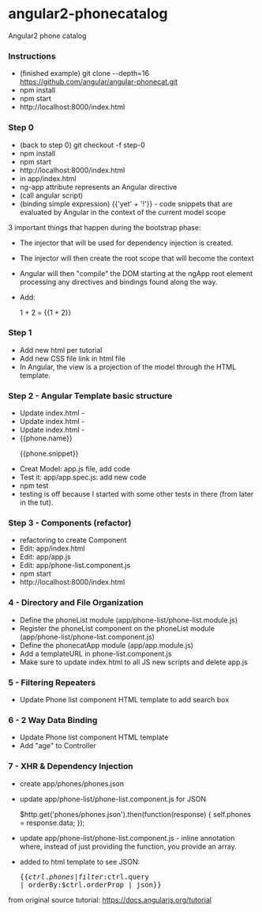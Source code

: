 # angular2-phonecatalog
Angular2 phone catalog


### Instructions

* (finished example) git clone --depth=16 https://github.com/angular/angular-phonecat.git
* npm install
* npm start
* http://localhost:8000/index.html

### Step 0

* (back to step 0) git checkout -f step-0
* npm install
* npm start
* http://localhost:8000/index.html
* in app/index.html
* <html ng-app> ng-app attribute represents an Angular directive
* (call angular script) <script src="bower_components/angular/angular.js"></script>
* (binding simple expression) {{'yet' + '!'}} - code snippets that are evaluated by Angular in the context of the current model scope

3 important things that happen during the bootstrap phase:
* The injector that will be used for dependency injection is created.
* The injector will then create the root scope that will become the context
* Angular will then "compile" the DOM starting at the ngApp root element processing any directives and bindings found along the way.

* Add: <p>1 + 2 = {{1 + 2}}</p>

### Step 1

* Add new html per tutorial
* Add new CSS file link in html file
* In Angular, the view is a projection of the model through the HTML template.

### Step 2 - Angular Template basic structure

* Update index.html - <html ng-app="phonecatApp">
* Update index.html - <body ng-controller="PhoneListController">
* Update index.html - <li ng-repeat="phone in phones"><span>{{phone.name}}</span><p>{{phone.snippet}}</p></li>
* Creat Model: app.js file, add code
* Test it: app/app.spec.js: add new code
* npm test
* testing is off because I started with some other tests in there (from later in the tut).

### Step 3 - Components (refactor)

* refactoring to create Component
* Edit: app/index.html
* Edit: app/app.js
* Edit: app/phone-list.component.js
* npm start
* http://localhost:8000/index.html

### 4 - Directory and File Organization

* Define the phoneList module (app/phone-list/phone-list.module.js)
* Register the phoneList component on the phoneList module (app/phone-list/phone-list.component.js)
* Define the phonecatApp module (app/app.module.js)
* Add a templateURL in phone-list.component.js
* Make sure to update index.html to all JS new scripts and delete app.js

### 5 - Filtering Repeaters

* Update Phone list component HTML template to add search box

### 6 - 2 Way Data Binding

* Update Phone list component HTML template
* Add "age" to Controller

### 7 - XHR & Dependency Injection

* create app/phones/phones.json
* update app/phone-list/phone-list.component.js for JSON

    $http.get('phones/phones.json').then(function(response) {
    self.phones = response.data;
    });

*  update app/phone-list/phone-list.component.js - inline annotation where, instead of just providing the function, you provide an array.
* added to html template to see JSON: <pre>{{$ctrl.phones | filter:$ctrl.query | orderBy:$ctrl.orderProp | json}}</pre>




from original source tutorial:
https://docs.angularjs.org/tutorial
